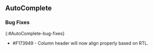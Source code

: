 ## AutoComplete

### Bug Fixes
{:#AutoComplete-bug-fixes}

* \#F173949 - Column header will now align properly based on RTL.
